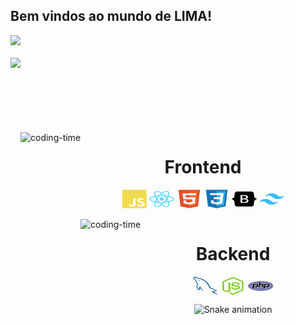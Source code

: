 ## Bem vindos ao mundo de LIMA!

<div>
  
  <img  height="180em" src="https://github-readme-stats.vercel.app/api?username=LIMA-O-LIMAO&show_icons=true&theme=dark&include_all_commits=true&count_private=true"/>

</div>
<br>
  <img align="left" height="180em" src="https://github-readme-stats.vercel.app/api/top-langs/?username=LIMA-O-LIMAO&layout=compact&langs_count=16&theme=dark"/>

  <br>
  <br>
  <br>
  <br>
  <br>
  <br>
<div  align="center"> 
  <div style="display: inline_block"><br>
    <img align="left" height="250" alt="coding-time" src="code.gif">
    <h1 align="center">Frontend</h1>
    <img align="center" height="30" width="40" alt="js-icon"  src="https://raw.githubusercontent.com/devicons/devicon/master/icons/javascript/javascript-plain.svg">
    <img align="center" height="30" width="40" alt="react-icon" src="https://raw.githubusercontent.com/devicons/devicon/master/icons/react/react-original.svg">
    <img align="center" height="30" width="40" alt="html-icon" src="https://raw.githubusercontent.com/devicons/devicon/master/icons/html5/html5-original.svg">
    <img align="center" height="30" width="40" alt="css-icon" src="https://raw.githubusercontent.com/devicons/devicon/master/icons/css3/css3-original.svg">
    <img align="center" height="30" width="40" alt="js-icon"  src="https://raw.githubusercontent.com/devicons/devicon/master/icons/bootstrap/bootstrap-plain.svg"> 
    <img align="center" height="30" width="40" alt="js-icon"  src="https://raw.githubusercontent.com/devicons/devicon/master/icons/tailwindcss/tailwindcss-plain.svg"> 

  

   </div>
   <div  align="center"> 
  <div style="display: inline_block"><br>
    <img align="left" height="250" alt="coding-time" src="code.gif">
    <h1 align="center">Backend</h1>
    <img align="center" height="30" width="40" alt="react-icon" src="https://raw.githubusercontent.com/devicons/devicon/master/icons/mysql/mysql-original.svg">
    <img align="center" height="30" width="40" alt="html-icon" src="https://raw.githubusercontent.com/devicons/devicon/master/icons/nodejs/nodejs-original.svg">
    <img align="center" height="30" width="40" alt="css-icon" src="https://raw.githubusercontent.com/devicons/devicon/master/icons/php/php-original.svg">

  

   </div>
    
  
  
</div>
  
![Snake animation](https://github.com/LIMA-O-LIMAO/LIMA-O-LIMAO/blob/output/github-contribution-grid-snake-dark.svg)
